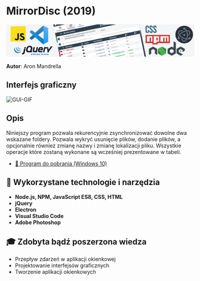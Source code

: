 # MirrorDisc (2019)

![Thumbnail](https://raw.githubusercontent.com/aronmandrella/MirrorDisc/main/GitHub_Thumbnail.png)

**Autor**: Aron Mandrella

## Interfejs graficzny
![GUI-GIF](https://raw.githubusercontent.com/aronmandrella/MirrorDisc/main/MirrorDiscPreview.gif)

## Opis
Niniejszy program pozwala rekurencyjnie zsynchronizować dowolne dwa wskazane foldery. Pozwala wykryć usunięcie plików, dodanie plików, a opcjonalnie również zmianę nazwy i zmianę lokalizacji pliku. Wszystkie operacje które zostaną wykonane są wcześniej prezentowane w tabeli.

* [💾 Program do pobrania (Windows 10)](https://github.com/aronmandrella/MirrorDisc/releases/tag/v1.0)

## 🧰 Wykorzystane technologie i narzędzia
* **Node.js, NPM, JavaScript ES8, CSS, HTML**
* **jQuery**
* **Electron**
* **Visual Studio Code**
* **Adobe Photoshop**

## 🎓 Zdobyta bądź poszerzona wiedza
* Przepływ zdarzeń w aplikacji okienkowej
* Projektowanie interfejsów graficznych
* Tworzenie aplikacji okienkowych
